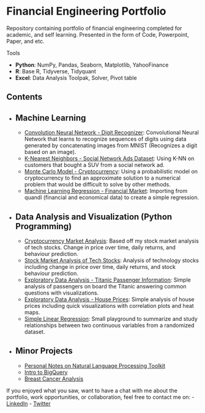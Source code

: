 # Financial Engineering Portfolio
Repository containing portfolio of financial engineering completed for academic, and self learning. Presented in the form of Code, Powerpoint, Paper, and etc.

Tools
  - **Python**: NumPy, Pandas, Seaborn, Matplotlib, YahooFinance
  - **R**: Base R, Tidyverse, Tidyquant
  - **Excel**: Data Analysis Toolpak, Solver, Pivot table

## Contents
- ## Machine Learning
    - [Convolution Neural Network - Digit Recognizer](https://github.com/melvfnz/data_science_portfolio/blob/master/digit_recognizer.ipynb): Convolutional Neural Network that learns to recognize sequences of digits using data generated by concatenating images from MNIST (Recognizes a digit based on an image).
    - [K-Nearest Neighbors - Social Network Ads Dataset](https://github.com/melvfernandez/data_science_portfolio/blob/master/K_Nearest_Neighbors/K-Nearest%20Neighbors%20On%20Social%20Network%20Ads.ipynb): Using K-NN on customers that bought a SUV from a social network ad.
     - [Monte Carlo Model - Cryptocurrency](https://github.com/melvfernandez/data_science_portfolio/blob/master/Cryptocurrency%20Market%20Analysis.ipynb): Using a probabilistic model on cryptocurrency to find an approximate solution to a numerical problem that would be difficult to solve by other methods.
     - [Machine Learning Regression - Financial Market](https://github.com/melvfnz/data_science_portfolio/blob/master/Regression%20-%20Machine%20Learning.ipynb): Importing from quandl (financial and economical data) to create a simple regression.
    
- ## Data Analysis and Visualization (Python Programming)
    - [Cryptocurrency Market Analysis](https://github.com/melvfernandez/data_science_portfolio/blob/master/Cryptocurrency%20Market%20Analysis.ipynb): Based off my stock market analysis of tech stocks. Change in price over time, daily returns, and behaviour prediction.
    - [Stock Market Analysis of Tech Stocks](https://github.com/melvfernandez/data__scientist_portfolio/blob/master/Stock%20Market%20Analysis%20for%20Tech%20Stocks.ipynb): Analysis of technology stocks including change in price over time, daily returns, and stock behaviour prediction.
    - [Exploratory Data Analysis - Titanic Passenger Information](https://github.com/melvfnz/data_science_portfolio/blob/master/kaggle_titanic.ipynb): Simple analysis of passengers on board the Titanic answering common questions with visualizations. 
    - [Exploratory Data Analysis - House Prices](https://github.com/melvfernandez/data_science_portfolio/blob/master/Exploratory%20Data%20Analysis%20of%20House%20Prices.ipynb): Simple analysis of house prices including quick visualizations with correlation plots and heat maps.
     - [Simple Linear Regression](https://github.com/melvfernandez/data_science_portfolio/blob/master/Simple%20Linear%20Regression.ipynb): Small playground to summarize and study relationships between two continuous variables from a randomized dataset.
 

     
- ## Minor Projects
    - [Personal Notes on Natural Language Processing Toolkit](https://github.com/melvfnz/data_science_portfolio/blob/master/Natural%20Language%20Processing%20Personal%20Notes.ipynb)
    - [Intro to BigQuery](https://github.com/melvfnz/data_science_portfolio/blob/master/Intro%20to%20BigQuery%20.ipynb)
    - [Breast Cancer Analysis](https://github.com/melvfnz/data_science_portfolio/blob/master/Breast%20Cancer%20Analysis.ipynb)

If you enjoyed what you saw, want to have a chat with me about the portfolio, work opportunities, or collaboration, feel free to contact me on:
    - [LinkedIn](https://www.linkedin.com/in/melvfernandez/)
    - [Twitter](https://twitter.com/melvfnz)
  
